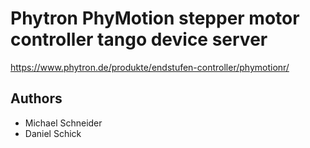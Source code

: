 
# Phytron PhyMotion stepper motor controller tango device server

https://www.phytron.de/produkte/endstufen-controller/phymotionr/

## Authors

* Michael Schneider
* Daniel Schick


